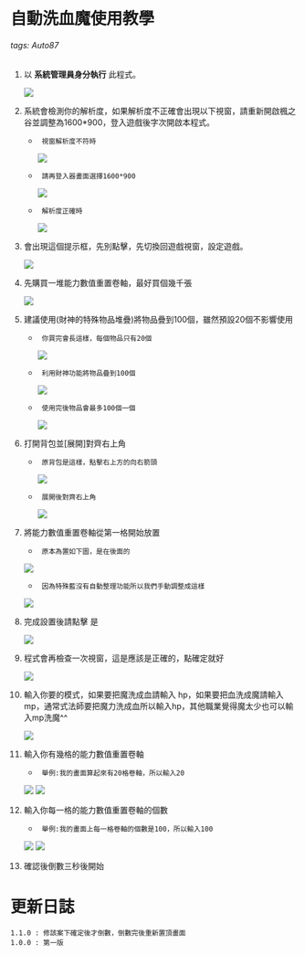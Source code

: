 # 自動洗血魔使用教學
###### tags: Auto87
1. 以 **系統管理員身分執行** 此程式。

    ![](https://i.imgur.com/cXRzd1r.png)
1. 系統會檢測你的解析度，如果解析度不正確會出現以下視窗，請重新開啟楓之谷並調整為1600*900，登入遊戲後字次開啟本程式。
    *      視窗解析度不符時 
        ![](https://i.imgur.com/aoJLYx2.png)

    *      請再登入器畫面選擇1600*900
        ![](https://i.imgur.com/hZkcS3o.png)
    *      解析度正確時
        ![](https://i.imgur.com/AqPadlj.png)

1. 會出現這個提示框，先別點擊，先切換回遊戲視窗，設定遊戲。

    ![](https://i.imgur.com/j9Vjtfr.png)
6. 先購買一堆能力數值重置卷軸，最好買個幾千張

    ![](https://i.imgur.com/MnwdUv0.png)
    
    
1. 建議使用(財神的特殊物品堆疊)將物品疊到100個，雖然預設20個不影響使用
    *      你買完會長這樣，每個物品只有20個
        ![](https://i.imgur.com/1FAtwu2.png)
    *      利用財神功能將物品疊到100個
        ![](https://i.imgur.com/2k3FaWl.png)

    *      使用完後物品會最多100個一個
        ![](https://i.imgur.com/aVZbU6G.png)

1. 打開背包並[展開]對齊右上角
    *      原背包是這樣，點擊右上方的向右箭頭
        ![](https://i.imgur.com/r62mDVX.png)

    *      展開後對齊右上角
        ![](https://i.imgur.com/uWbZE1A.png)
    
3. 將能力數值重置卷軸從第一格開始放置
    *      原本為置如下圖，是在後面的
    ![](https://i.imgur.com/JGnkJSo.png)
    *      因為特殊藍沒有自動整理功能所以我們手動調整成這樣
    ![](https://i.imgur.com/dxqk58j.png)
1. 完成設置後請點擊 是

    ![](https://i.imgur.com/j9Vjtfr.png)
    
1. 程式會再檢查一次視窗，這是應該是正確的，點確定就好

    ![](https://i.imgur.com/quDmQIj.png)

1. 輸入你要的模式，如果要把魔洗成血請輸入 hp，如果要把血洗成魔請輸入 mp，通常式法師要把魔力洗成血所以輸入hp，其他職業覺得魔太少也可以輸入mp洗魔^^

    ![](https://i.imgur.com/N16DTjo.png)

2. 輸入你有幾格的能力數值重置卷軸

     *      舉例:我的畫面算起來有20格卷軸，所以輸入20
    ![](https://i.imgur.com/qan80cY.png)
    ![](https://i.imgur.com/EQUcwyQ.png)
1. 輸入你每一格的能力數值重置卷軸的個數

     *      舉例:我的畫面上每一格卷軸的個數是100，所以輸入100
    ![](https://i.imgur.com/vzCnjoa.png)
    ![](https://i.imgur.com/w4RilOO.png)
1. 確認後倒數三秒後開始
# 更新日誌
```
1.1.0 : 修該案下確定後才倒數，倒數完後重新置頂畫面
1.0.0 : 第一版
```